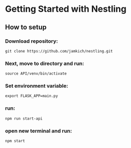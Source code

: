 # Getting Started with Nestling

## How to setup

### Download repository:

`git clone https://github.com/jamkich/nestling.git`

### Next, move to directory and run:

`source API/venv/bin/activate`

### Set environment variable:

`export FLASK_APP=main.py`

### run:

`npm run start-api`

### open new terminal and run:

`npm start`
